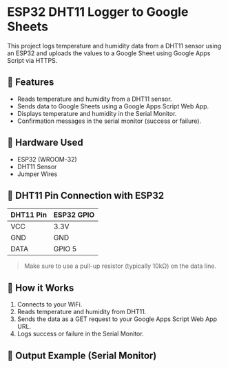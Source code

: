 # ESP32 DHT11 Logger to Google Sheets

This project logs temperature and humidity data from a DHT11 sensor using an ESP32 and uploads the values to a Google Sheet using Google Apps Script via HTTPS.

## 📌 Features

- Reads temperature and humidity from a DHT11 sensor.
- Sends data to Google Sheets using a Google Apps Script Web App.
- Displays temperature and humidity in the Serial Monitor.
- Confirmation messages in the serial monitor (success or failure).

## 🔧 Hardware Used

- ESP32 (WROOM-32)
- DHT11 Sensor
- Jumper Wires

## 🔌 DHT11 Pin Connection with ESP32

| DHT11 Pin | ESP32 GPIO |
|-----------|------------|
| VCC       | 3.3V       |
| GND       | GND        |
| DATA      | GPIO 5     |

> Make sure to use a pull-up resistor (typically 10kΩ) on the data line.

## 📡 How it Works

1. Connects to your WiFi.
2. Reads temperature and humidity from DHT11.
3. Sends the data as a GET request to your Google Apps Script Web App URL.
4. Logs success or failure in the Serial Monitor.

## 🧪 Output Example (Serial Monitor)


